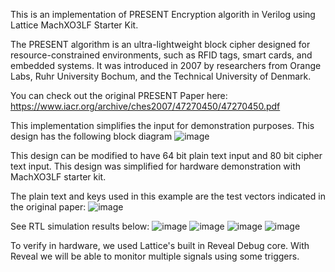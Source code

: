 This is an implementation of PRESENT Encryption algorith in Verilog using Lattice MachXO3LF Starter Kit.

The PRESENT algorithm is an ultra-lightweight block cipher designed for resource-constrained environments, such as RFID tags, smart cards, and embedded systems. 
It was introduced in 2007 by researchers from Orange Labs, Ruhr University Bochum, and the Technical University of Denmark.

You can check out the original PRESENT Paper here: https://www.iacr.org/archive/ches2007/47270450/47270450.pdf

This implementation simplifies the input for demonstration purposes. This design has the following block diagram
![image](https://github.com/user-attachments/assets/1340730d-87b8-4622-a5df-188544604d8c)

This design can be modified to have 64 bit plain text input and 80 bit cipher text input. This design was simplified for hardware demonstration with MachXO3LF starter kit.

The plain text and keys used in this example are the test vectors indicated in the original paper:
![image](https://github.com/user-attachments/assets/6b5a1c62-0bcd-4c93-908d-0bb8c179c851)
 
See RTL simulation results below:
![image](https://github.com/user-attachments/assets/9eeb12f3-697e-4436-9aae-04e03f5c139a)
![image](https://github.com/user-attachments/assets/aac72a90-7a97-4bd5-a3d4-fb3d4f72cf68)
![image](https://github.com/user-attachments/assets/96c5f2f5-19a5-4bb9-82bc-205d5cbc6df5)
![image](https://github.com/user-attachments/assets/f6c50c80-e355-47d1-a2b5-8ff52c56ee43)


To verify in hardware, we used Lattice's built in Reveal Debug core. With Reveal we will be able to monitor multiple signals using some triggers.





